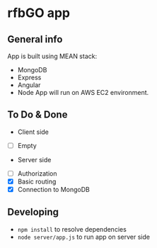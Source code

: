 # rfbGO app

## General info
App is built using MEAN stack:
* MongoDB
* Express
* Angular
* Node
App will run on AWS EC2 environment.

## To Do & Done
* Client side
 - [ ] Empty
* Server side
 - [ ] Authorization
 - [x] Basic routing
 - [x] Connection to MongoDB

## Developing
* `npm install` to resolve dependencies
* `node server/app.js` to run app on server side

